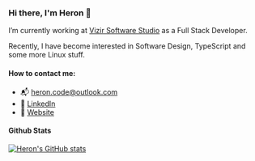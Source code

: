 ### Hi there, I'm Heron 👋 

I’m currently working at [Vizir Software Studio](https://vizir.com.br) as a Full Stack Developer.

Recently, I have become interested in Software Design, TypeScript and some more Linux stuff.


#### How to contact me:

- 📬 [heron.code@outlook.com](mailto:heron.code@outlook.com)
- 🤝 [LinkedIn](https://www.linkedin.com/in/heronsilva)
- 🧭 [Website](https://heronsilva.github.io)


#### Github Stats
[![Heron's GitHub stats](https://github-readme-stats.vercel.app/api?username=heronsilva&count_private=true&show_icons=true)](https://github.com/heronsilva/github-readme-stats)
